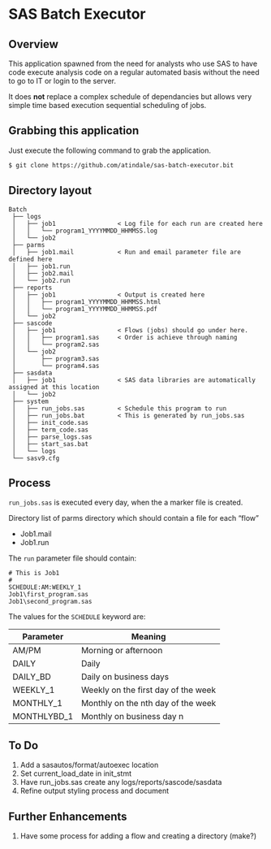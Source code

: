 # SAS Batch Executor

## Overview

This application spawned from the need for analysts who use SAS to have code execute analysis code on a regular automated basis without the need to go to IT or login to the server.

It does **not** replace a complex schedule of dependancies but allows very simple time based execution sequential scheduling of jobs.

## Grabbing this application

Just execute the following command to grab the application.

```bash
$ git clone https://github.com/atindale/sas-batch-executor.bit
```
## Directory layout

```text
Batch
 ├── logs
 │   ├── job1                 < Log file for each run are created here
 │   │   └── program1_YYYYMMDD_HHMMSS.log
 │   └── job2
 ├── parms
 │   ├── job1.mail            < Run and email parameter file are defined here
 │   ├── job1.run
 │   ├── job2.mail
 │   └── job2.run
 ├── reports
 │   ├── job1                 < Output is created here
 │   │   ├── program1_YYYYMMDD_HHMMSS.html
 │   │   └── program1_YYYYMMDD_HHMMSS.pdf
 │   └── job2
 ├── sascode
 │   ├── job1                 < Flows (jobs) should go under here.
 │   │   ├── program1.sas     < Order is achieve through naming
 │   │   └── program2.sas
 │   └── job2
 │       ├── program3.sas
 │       └── program4.sas
 ├── sasdata
 │   ├── job1                 < SAS data libraries are automatically assigned at this location
 │   └── job2
 ├── system
 │   ├── run_jobs.sas         < Schedule this program to run
 │   ├── run_jobs.bat         < This is generated by run_jobs.sas
 │   ├── init_code.sas
 │   ├── term_code.sas
 │   ├── parse_logs.sas
 │   ├── start_sas.bat
 │   └── logs
 └── sasv9.cfg
```

## Process

`run_jobs.sas` is executed every day, when the a marker file is created.

Directory list of parms directory which should contain a file for each “flow”

- Job1.mail
- Job1.run

The `run` parameter file should contain:

```text
# This is Job1
#
SCHEDULE:AM:WEEKLY_1
Job1\first_program.sas
Job1\second_program.sas
```

The values for the `SCHEDULE` keyword are:

| Parameter     | Meaning |
| --- | --- |
| AM/PM         | Morning or afternoon | 
| DAILY         | Daily | 
| DAILY_BD      | Daily on business days | 
| WEEKLY_1      | Weekly on the first day of the week |
| MONTHLY_1     | Monthly on the nth day of the week |
| MONTHLYBD_1   | Monthly on business day n |

## To Do
1.	Add a sasautos/format/autoexec location
2.	Set current_load_date in init_stmt
3.	Have run_jobs.sas create any logs/reports/sascode/sasdata
4.	Refine output styling process and document

## Further Enhancements

1. Have some process for adding a flow and creating a directory (make?)


